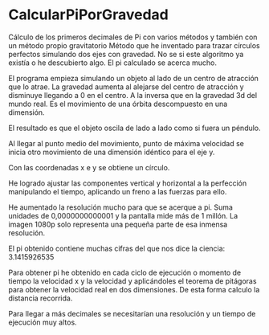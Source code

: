 # CalcularPiPorGravedad
Cálculo de los primeros decimales de Pi con varios métodos y también con un método propio gravitatorio
Método que he inventado para trazar círculos perfectos simulando dos ejes con gravedad.
No se si este algoritmo ya existía o he descubierto algo. El pi calculado se acerca mucho.

El programa empieza simulando un objeto al lado de un centro de atracción que lo atrae.
La gravedad aumenta al alejarse del centro de atracción y disminuye llegando a 0 en el centro. A la inversa que en la gravedad 3d del mundo real. Es el movimiento de una órbita descompuesto en una dimensión.

El resultado es que el objeto oscila de lado a lado como si fuera un péndulo.

Al llegar al punto medio del movimiento, punto de máxima velocidad se inicia otro movimiento de una dimensión idéntico para el eje y.

Con las coordenadas x e y se obtiene un círculo.

He logrado ajustar las componentes vertical y horizontal a la perfección manipulando el tiempo, aplicando un freno a las fuerzas para ello.

He aumentado la resolución mucho para que se acerque a pi. Suma unidades de 0,0000000000001 y la pantalla mide más de 1 millón.
La imagen 1080p solo representa una pequeña parte de esa inmensa resolución.

El pi obtenido contiene muchas cifras del que nos dice la ciencia:
3.1415926535

Para obtener pi he obtenido en cada ciclo de ejecución o momento de tiempo la velocidad x y la velocidad y aplicándoles el teorema de pitágoras para obtener la velocidad real en dos dimensiones. De esta forma calculo la distancia recorrida.

Para llegar a más decimales se necesitarían una resolución y un tiempo de ejecución muy altos.
